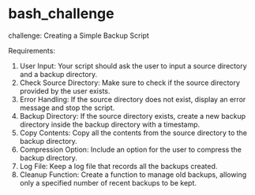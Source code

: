 # bash_challenge

challenge:
Creating a Simple Backup Script

Requirements:
1. User Input: Your script should ask the user to input a source directory and a backup directory.
2. Check Source Directory: Make sure to check if the source directory provided by the user exists.
3. Error Handling: If the source directory does not exist, display an error message and stop the script.
4. Backup Directory: If the source directory exists, create a new backup directory inside the backup directory with a timestamp.
5. Copy Contents: Copy all the contents from the source directory to the backup directory.
6. Compression Option: Include an option for the user to compress the backup directory.
7. Log File: Keep a log file that records all the backups created.
8. Cleanup Function: Create a function to manage old backups, allowing only a specified number of recent backups to be kept.
